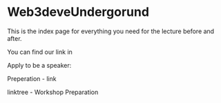 # Web3deveUndergorund

This is the index page for everything you need for the lecture before and after.

You can find our link in

Apply to be a speaker:

Preperation - link

linktree - Workshop Preparation
